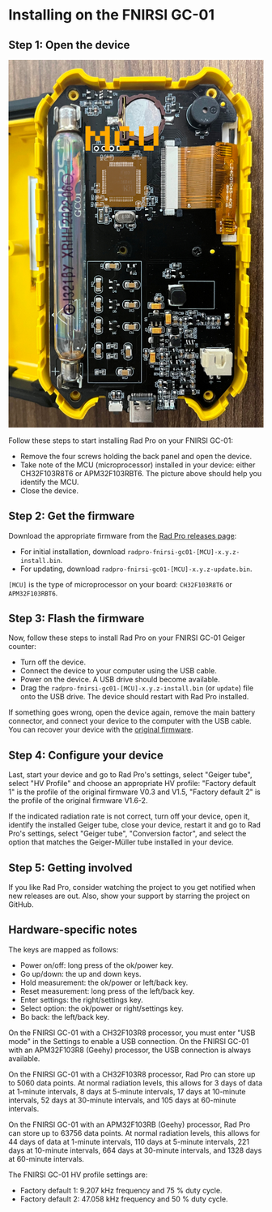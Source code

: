 # Installing on the FNIRSI GC-01

## Step 1: Open the device

![FNIRSI GC-01 circuit board types](img/gc-01-board-type.jpg)

Follow these steps to start installing Rad Pro on your FNIRSI GC-01:

* Remove the four screws holding the back panel and open the device.
* Take note of the MCU (microprocessor) installed in your device: either CH32F103R8T6 or APM32F103RBT6. The picture above should help you identify the MCU.
* Close the device.

## Step 2: Get the firmware

Download the appropriate firmware from the [Rad Pro releases page](https://github.com/Gissio/radpro/releases):
  * For initial installation, download `radpro-fnirsi-gc01-[MCU]-x.y.z-install.bin`.
  * For updating, download `radpro-fnirsi-gc01-[MCU]-x.y.z-update.bin`.

`[MCU]` is the type of microprocessor on your board: `CH32F103R8T6` or `APM32F103RBT6`.

## Step 3: Flash the firmware

Now, follow these steps to install Rad Pro on your FNIRSI GC-01 Geiger counter:

* Turn off the device.
* Connect the device to your computer using the USB cable.
* Power on the device. A USB drive should become available.
* Drag the `radpro-fnirsi-gc01-[MCU]-x.y.z-install.bin` (or `update`) file onto the USB drive. The device should restart with Rad Pro installed.

If something goes wrong, open the device again, remove the main battery connector, and connect your device to the computer with the USB cable. You can recover your device with the [original firmware](firmware).

## Step 4: Configure your device

Last, start your device and go to Rad Pro's settings, select "Geiger tube", select "HV Profile" and choose an appropriate HV profile: "Factory default 1" is the profile of the original firmware V0.3 and V1.5, "Factory default 2" is the profile of the original firmware V1.6-2.

If the indicated radiation rate is not correct, turn off your device, open it, identify the installed Geiger tube, close your device, restart it and go to Rad Pro's settings, select "Geiger tube", "Conversion factor", and select the option that matches the Geiger-Müller tube installed in your device.

## Step 5: Getting involved

If you like Rad Pro, consider watching the project to you get notified when new releases are out. Also, show your support by starring the project on GitHub.

## Hardware-specific notes

The keys are mapped as follows:

  * Power on/off: long press of the ok/power key.
  * Go up/down: the up and down keys.
  * Hold measurement: the ok/power or left/back key.
  * Reset measurement: long press of the left/back key.
  * Enter settings: the right/settings key.
  * Select option: the ok/power or right/settings key.
  * Bo back: the left/back key.

On the FNIRSI GC-01 with a CH32F103R8 processor, you must enter "USB mode" in the Settings to enable a USB connection. On the FNIRSI GC-01 with an APM32F103R8 (Geehy) processor, the USB connection is always available. 

On the FNIRSI GC-01 with a CH32F103R8 processor, Rad Pro can store up to 5060 data points. At normal radiation levels, this allows for 3 days of data at 1-minute intervals, 8 days at 5-minute intervals, 17 days at 10-minute intervals, 52 days at 30-minute intervals, and 105 days at 60-minute intervals.

On the FNIRSI GC-01 with an APM32F103RB (Geehy) processor, Rad Pro can store up to 63756 data points. At normal radiation levels, this allows for 44 days of data at 1-minute intervals, 110 days at 5-minute intervals, 221 days at 10-minute intervals, 664 days at 30-minute intervals, and 1328 days at 60-minute intervals.

The FNIRSI GC-01 HV profile settings are:

* Factory default 1: 9.207 kHz frequency and 75 % duty cycle.
* Factory default 2: 47.058 kHz frequency and 50 % duty cycle.

